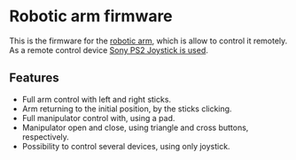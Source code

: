 # Robotic arm firmware

This is the firmware for the [robotic arm](https://aliexpress.ru/item/4000867603887.html), which is allow to control it remotely.
As a remote control device [Sony PS2 Joystick is used](https://aliexpress.ru/item/32882754928.html).


## Features

- Full arm control with left and right sticks.
- Arm returning to the initial position, by the sticks clicking.
- Full manipulator control with, using a pad.
- Manipulator open and close, using triangle and cross buttons, respectively.
- Possibility to control several devices, using only joystick.
